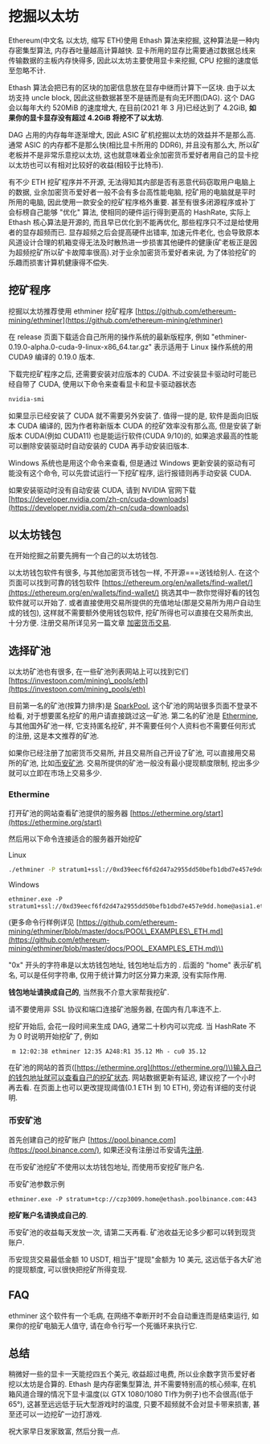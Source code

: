 # 挖掘以太坊

Ethereum\(中文名 以太坊, 缩写 ETH\)使用 Ethash 算法来挖掘, 这种算法是一种内存密集型算法, 内存吞吐量越高计算越快. 显卡所用的显存比需要通过数据总线来传输数据的主板内存快得多, 因此以太坊主要使用显卡来挖掘, CPU 挖掘的速度低至忽略不计.

Ethash 算法会把已有的区块的加密信息放在显存中继而计算下一区块. 由于以太坊支持 uncle block, 因此这些数据甚至不是链而是有向无环图\(DAG\). 这个 DAG 会以每年大约 520MiB 的速度增大, 在目前\(2021 年 3 月\)已经达到了 4.2GiB, **如果你的显卡显存没有超过 4.2GiB 将挖不了以太坊**.

DAG 占用的内存每年逐渐增大, 因此 ASIC 矿机挖掘以太坊的效益并不是那么高. 通常 ASIC 的内存都不是那么快\(相比显卡所用的 DDR6\), 并且没有那么大, 所以矿老板并不是非常乐意挖以太坊, 这也就意味着业余加密货币爱好者用自己的显卡挖以太坊也可以有相对比较好的收益\(相较于比特币\).

有不少 ETH 挖矿程序并不开源, 无法得知其内部是否有恶意代码窃取用户电脑上的数据, 业余加密货币爱好者一般不会有多台高性能电脑, 挖矿用的电脑就是平时所用的电脑, 因此使用一款安全的挖矿程序格外重要. 甚至有很多闭源程序或补丁会标榜自己能够 "优化" 算法, 使相同的硬件运行得到更高的 HashRate, 实际上 Ethash 核心算法是开源的, 而且早已优化到不能再优化, 那些程序只不过是给使用者的显存超频而已. 显存超频之后会提高硬件出错率, 加速元件老化, 也会导致原本风道设计合理的机箱变得无法及时散热进一步损害其他硬件的健康\(矿老板正是因为超频挖矿所以矿卡故障率很高\).对于业余加密货币爱好者来说, 为了体验挖矿的乐趣而损害计算机健康得不偿失.

## 挖矿程序

挖掘以太坊推荐使用 ethminer 挖矿程序 [https://github.com/ethereum-mining/ethminer](https://github.com/ethereum-mining/ethminer)

在 release 页面下载适合自己所用的操作系统的最新版程序, 例如 "ethminer-0.19.0-alpha.0-cuda-9-linux-x86\_64.tar.gz" 表示适用于 Linux 操作系统的用 CUDA9 编译的 0.19.0 版本.

下载完挖矿程序之后, 还需要安装对应版本的 CUDA. 不过安装显卡驱动时可能已经自带了 CUDA, 使用以下命令来查看显卡和显卡驱动器状态

```bash
nvidia-smi
```

如果显示已经安装了 CUDA 就不需要另外安装了. 值得一提的是, 软件是面向旧版本 CUDA 编译的, 因为作者称新版本 CUDA 的挖矿效率没有那么高, 但是安装了新版本 CUDA\(例如 CUDA11\) 也是能运行软件\(CUDA 9/10\)的, 如果追求最高的性能可以删除安装驱动时自动安装的 CUDA 再手动安装旧版本.

Windows 系统也是用这个命令来查看, 但是通过 Windows 更新安装的驱动有可能没有这个命令, 可以先尝试运行一下挖矿程序, 运行报错则再手动安装 CUDA.

如果安装驱动时没有自动安装 CUDA, 请到 NVIDIA 官网下载 [https://developer.nvidia.com/zh-cn/cuda-downloads](https://developer.nvidia.com/zh-cn/cuda-downloads)

## 以太坊钱包

在开始挖掘之前要先拥有一个自己的以太坊钱包.

以太坊钱包软件有很多, 与其他加密货币钱包一样, 不开源===送钱给别人. 在这个页面可以找到可靠的钱包软件 [https://ethereum.org/en/wallets/find-wallet/](https://ethereum.org/en/wallets/find-wallet/) 挑选其中一款你觉得好看的钱包软件就可以开始了. 或者直接使用交易所提供的充值地址\(那是交易所为用户自动生成的钱包\), 这样就不需要额外使用钱包软件, 挖矿所得也可以直接在交易所卖出, 十分方便. 注册交易所详见另一篇文章 [加密货币交易](jia-mi-huo-bi-jiao-yi.md).

## 选择矿池

以太坊矿池也有很多, 在一些矿池列表网站上可以找到它们 [https://investoon.com/mining\_pools/eth](https://investoon.com/mining_pools/eth)

目前第一名的矿池\(按算力排序\)是 [SparkPool](https://www.sparkpool.com), 这个矿池的网站很多页面不登录不给看, 对于想要匿名挖矿的用户请直接跳过这一矿池. 第二名的矿池是 [Ethermine](https://ethermine.org), 与其他国外矿池一样, 它支持匿名挖矿, 并不需要任何个人资料也不需要任何形式的注册, 这是本文推荐的矿池.

如果你已经注册了加密货币交易所, 并且交易所自己开设了矿池, 可以直接用交易所的矿池, 比如[币安矿池](https://pool.binance.com). 交易所提供的矿池一般没有最小提现额度限制, 挖出多少就可以立即在市场上交易多少.

### Ethermine

打开矿池的网站查看矿池提供的服务器 [https://ethermine.org/start](https://ethermine.org/start)

然后用以下命令连接适合的服务器开始挖矿

Linux

```bash
./ethminer -P stratum1+ssl://0xd39eecf6fd2d47a2955dd50befb1dbd7e457e9dd.home@asia1.ethermine.org:5555
```

Windows

```text
ethminer.exe -P stratum1+ssl://0xd39eecf6fd2d47a2955dd50befb1dbd7e457e9dd.home@asia1.ethermine.org:5555
```

\(更多命令行样例详见 [https://github.com/ethereum-mining/ethminer/blob/master/docs/POOL\_EXAMPLES\_ETH.md](https://github.com/ethereum-mining/ethminer/blob/master/docs/POOL_EXAMPLES_ETH.md)\)

"0x" 开头的字符串是以太坊钱包地址, 钱包地址后方的 . 后面的 "home" 表示矿机名, 可以是任何字符串, 仅用于统计算力时区分算力来源, 没有实际作用.

**钱包地址请换成自己的**, 当然我不介意大家帮我挖矿.

请不要使用非 SSL 协议和端口连接矿池服务器, 在国内有几率连不上.

挖矿开始后, 会花一段时间来生成 DAG, 通常二十秒内可以完成. 当 HashRate 不为 0 时说明开始挖矿了, 例如

```text
 m 12:02:38 ethminer 12:35 A248:R1 35.12 Mh - cu0 35.12
```

在矿池的网站的首页\([https://ethermine.org](https://ethermine.org/)\)输入自己的钱包地址就可以查看自己的挖矿状态. 网站数据更新有延迟, 建议挖了一个小时再去看. 在页面上也可以更改提现阈值\(0.1 ETH 到 10 ETH\), 旁边有详细的支付说明.

### 币安矿池

首先创建自己的挖矿账户 [https://pool.binance.com](https://pool.binance.com/), 如果还没有注册过币安请先[注册](https://www.binance.com/zh-CN/register?ref=88039964).

在币安矿池挖矿不使用以太坊钱包地址, 而使用币安挖矿账户名.

币安矿池参数示例

```text
ethminer.exe -P stratum+tcp://czp3009.home@ethash.poolbinance.com:443
```

**挖矿账户名请换成自己的**.

币安矿池的收益每天发放一次, 请第二天再看. 矿池收益无论多少都可以转到现货账户.

币安现货交易最低金额 10 USDT, 相当于"提现"金额为 10 美元, 这远低于各大矿池的提现额度, 可以很快把挖矿所得变现.

## FAQ

ethminer 这个软件有一个毛病, 在网络不幸断开时不会自动重连而是结束运行, 如果你的挖矿电脑无人值守, 请在命令行写一个死循环来执行它.

## 总结

稍微好一些的显卡一天能挖四五个美元, 收益超过电费, 所以业余数字货币爱好者挖以太坊是合算的. Ethash 是内存密集型算法, 并不需要特别高的核心频率, 在机箱风道合理的情况下显卡温度\(以 GTX 1080/1080 TI作为例子\)也不会很高\(低于 65°\), 这甚至远远低于玩大型游戏时的温度, 只要不超频就不会对显卡带来损害, 甚至还可以一边挖矿一边打游戏.

祝大家早日发家致富, 然后分我一点.

